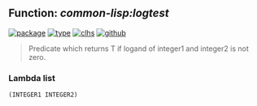 ## Function: ***common-lisp:logtest***
[![package](https://img.shields.io/badge/Package-COMMON--LISP-5f9ea0.svg?style=social&colorA=999999)](../) [![type](https://img.shields.io/badge/Type-Function-5f9ea0.svg?style=social&colorA=999999)](../#function) [![clhs](https://img.shields.io/badge/CLHS-LOGTEST-5f9ea0.svg?style=social&colorA=999999)](http://www.lispworks.com/documentation/HyperSpec/Body/f_logtes.htm) [![github](https://img.shields.io/badge/GitHub-View_the_source-5f9ea0.svg?style=social&colorA=999999&logo=github)](https://github.com/sbcl/sbcl/blob/master/src/code/numbers.lisp/) 

> Predicate which returns T if logand of integer1 and integer2 is not zero.

### Lambda list
```
(INTEGER1 INTEGER2)
```
